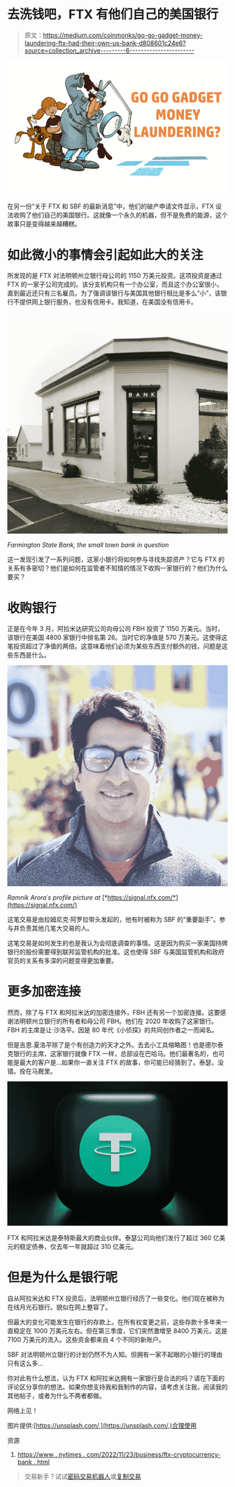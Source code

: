 # 去洗钱吧，FTX 有他们自己的美国银行

> 原文：<https://medium.com/coinmonks/go-go-gadget-money-laundering-ftx-had-their-own-us-bank-d808601c24e6?source=collection_archive---------6----------------------->

![](img/9c317c4f7132e93f2458123cf6717a2f.png)

在另一份“关于 FTX 和 SBF 的最新消息”中，他们的破产申请文件显示，FTX 设法收购了他们自己的美国银行。这就像一个永久的机器，但不是免费的能源，这个故事只是变得越来越糟糕。

# 如此微小的事情会引起如此大的关注

所发现的是 FTX 对法明顿州立银行母公司的 1150 万美元投资。这项投资是通过 FTX 的一家子公司完成的。该分支机构只有一个办公室，而且这个办公室很小，直到最近还只有三名雇员。为了强调该银行与美国其他银行相比是多么“小”，该银行不提供网上银行服务，也没有信用卡。我知道，在美国没有信用卡。

![](img/7ea97e35ed6193beb81aacc5c4163998.png)

*Farmington State Bank, the small town bank in question*

这一发现引发了一系列问题，这家小银行将如何参与寻找失踪资产？它与 FTX 的关系有多密切？他们是如何在监管者不知情的情况下收购一家银行的？他们为什么要买？

# 收购银行

正是在今年 3 月，阿拉米达研究公司向母公司 FBH 投资了 1150 万美元。当时，该银行在美国 4800 家银行中排名第 26。当时它的净值是 570 万美元。这使得这笔投资超过了净值的两倍。这意味着他们必须为某些东西支付额外的钱，问题是这些东西是什么。

![](img/64313f47ec00a1c6762a16c95fdac884.png)

*Ramnik Arora´s profile picture at* [*https://signal.nfx.com/*](https://signal.nfx.com/)

这笔交易是由拉姆尼克·阿罗拉带头发起的，他有时被称为 SBF 的“重要副手”。参与并负责其他几笔大交易的人。

这笔交易是如何发生的也是我认为会彻底调查的事情。这是因为购买一家美国持牌银行的股份需要得到联邦监管机构的批准。这也使得 SBF 与美国监管机构和政府官员的关系有多深的问题变得更加重要。

# 更多加密连接

然而，除了与 FTX 和阿拉米达的加密连接外，FBH 还有另一个加密连接。这要感谢法明顿州立银行的所有者和母公司 FBH。他们在 2020 年收购了这家银行。FBH 的主席是让·沙洛平。因是 80 年代《小侦探》的共同创作者之一而闻名。

但是吉恩.夏洛平除了是个有创造力的天才之外。去去小工具缩略图！也是德尔泰克银行的主席，这家银行就像 FTX 一样，总部设在巴哈马。他们最著名的，也可能是最大的客户是…如果你一直关注 FTX 的故事，你可能已经猜到了。泰瑟，没错。拴在马厩里。

![](img/aacd49af5dc32b8d231d95a488d624b1.png)

FTX 和阿拉米达是泰特斯最大的商业伙伴。泰瑟公司向他们发行了超过 360 亿美元的稳定债券，仅去年一年就超过 310 亿美元。

# 但是为什么是银行呢

自从阿拉米达和 FTX 投资后，法明顿州立银行经历了一些变化。他们现在被称为在线月光石银行。貌似在网上整容了。

但最大的变化可能发生在银行的存款上。在所有权变更之前，这些存款十多年来一直稳定在 1000 万美元左右。但在第三季度，它们突然激增至 8400 万美元，这是 7100 万美元的流入。这些资金都来自 4 个不同的新账户。

SBF 对法明顿州立银行的计划仍然不为人知。但拥有一家不起眼的小银行的理由只有这么多…

你对此有什么想法，认为 FTX 和阿拉米达拥有一家银行是合法的吗？请在下面的评论区分享你的想法。如果你想支持我和我制作的内容，请考虑关注我，阅读我的其他帖子，或者为什么不两者都做。

网络上见！

图片提供:[https://unsplash.com/,](https://unsplash.com/,)合理使用

资源

1.  [https://www . nytimes . com/2022/11/23/business/ftx-cryptocurrency-bank . html](https://www.nytimes.com/2022/11/23/business/ftx-cryptocurrency-bank.html)

> 交易新手？试试[密码交易机器人](/coinmonks/crypto-trading-bot-c2ffce8acb2a)或[复制交易](/coinmonks/top-10-crypto-copy-trading-platforms-for-beginners-d0c37c7d698c)
